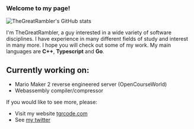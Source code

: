 ### Welcome to my page!

![TheGreatRambler's GitHub stats](https://github-readme-stats.vercel.app/api?username=thegreatrambler&include_all_commits=true&theme=merko)

I'm TheGreatRambler, a guy interested in a wide variety of software disciplines. I have experience in many different fields of study and interest in many more. I hope you will check out some of my work. My main languages are **C++**, **Typescript** and **Go**.

## Currently working on:
* Mario Maker 2 reverse engineered server (OpenCourseWorld)
* Webassembly compiler/compressor

If you would like to see more, please:
* Visit my website [tgrcode.com](https://tgrcode.com/)
* See [my twitter](https://twitter.com/tgr_code)
